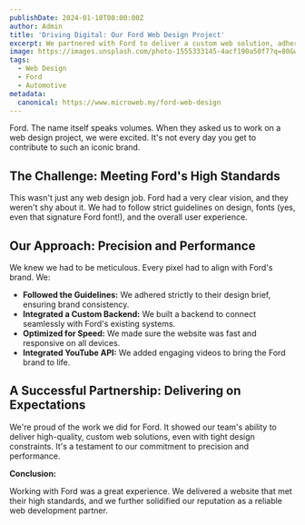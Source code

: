```yaml
---
publishDate: 2024-01-10T00:00:00Z
author: Admin
title: 'Driving Digital: Our Ford Web Design Project'
excerpt: We partnered with Ford to deliver a custom web solution, adhering to strict design guidelines and integrating seamlessly with their systems.
image: https://images.unsplash.com/photo-1555333145-4acf190a50f7?q=80&w=2070&auto=format&fit=crop&ixlib=rb-4.0.3&ixid=M3wxMjA3fDB8MHxwaG90by1wYWdlfHx8fGVufDB8fHx8fA%3D%3D
tags:
  - Web Design
  - Ford
  - Automotive
metadata:
  canonical: https://www.microweb.my/ford-web-design
---
```


Ford. The name itself speaks volumes. When they asked us to work on a web design project, we were excited. It's not every day you get to contribute to such an iconic brand.

## The Challenge: Meeting Ford's High Standards

This wasn't just any web design job. Ford had a very clear vision, and they weren't shy about it. We had to follow strict guidelines on design, fonts (yes, even that signature Ford font!), and the overall user experience.

## Our Approach: Precision and Performance

We knew we had to be meticulous. Every pixel had to align with Ford's brand. We:

* **Followed the Guidelines:** We adhered strictly to their design brief, ensuring brand consistency.
* **Integrated a Custom Backend:** We built a backend to connect seamlessly with Ford's existing systems.
* **Optimized for Speed:** We made sure the website was fast and responsive on all devices.
* **Integrated YouTube API:** We added engaging videos to bring the Ford brand to life.

## A Successful Partnership: Delivering on Expectations

We're proud of the work we did for Ford. It showed our team's ability to deliver high-quality, custom web solutions, even with tight design constraints. It's a testament to our commitment to precision and performance.

**Conclusion:**

Working with Ford was a great experience. We delivered a website that met their high standards, and we further solidified our reputation as a reliable web development partner.